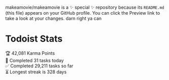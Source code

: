 makeamovie/makeamovie is a ✨ special ✨ repository because its `README.md` (this file) appears on your GitHub profile.
You can click the Preview link to take a look at your changes. darn right ya can

# Todoist Stats

<!-- TODO-IST:START -->
🏆  42,081 Karma Points           
🌸  Completed 31 tasks today           
✅  Completed 29,211 tasks so far           
⏳  Longest streak is 328 days
<!-- TODO-IST:END -->